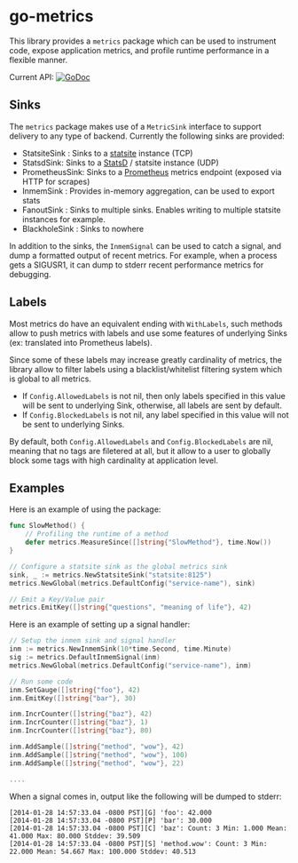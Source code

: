 go-metrics
==========

This library provides a `metrics` package which can be used to instrument code,
expose application metrics, and profile runtime performance in a flexible manner.

Current API: [![GoDoc](https://godoc.org/github.com/hashicorp/go-metrics?status.svg)](https://godoc.org/github.com/hashicorp/go-metrics)

Sinks
-----

The `metrics` package makes use of a `MetricSink` interface to support delivery
to any type of backend. Currently the following sinks are provided:

* StatsiteSink : Sinks to a [statsite](https://github.com/statsite/statsite/) instance (TCP)
* StatsdSink: Sinks to a [StatsD](hhttps://github.com/statsd/statsd/) / statsite instance (UDP)
* PrometheusSink: Sinks to a [Prometheus](http://prometheus.io/) metrics endpoint (exposed via HTTP for scrapes)
* InmemSink : Provides in-memory aggregation, can be used to export stats
* FanoutSink : Sinks to multiple sinks. Enables writing to multiple statsite instances for example.
* BlackholeSink : Sinks to nowhere

In addition to the sinks, the `InmemSignal` can be used to catch a signal,
and dump a formatted output of recent metrics. For example, when a process gets
a SIGUSR1, it can dump to stderr recent performance metrics for debugging.

Labels
------

Most metrics do have an equivalent ending with `WithLabels`, such methods
allow to push metrics with labels and use some features of underlying Sinks
(ex: translated into Prometheus labels).

Since some of these labels may increase greatly cardinality of metrics, the
library allow to filter labels using a blacklist/whitelist filtering system
which is global to all metrics.

* If `Config.AllowedLabels` is not nil, then only labels specified in this value will be sent to underlying Sink, otherwise, all labels are sent by default.
* If `Config.BlockedLabels` is not nil, any label specified in this value will not be sent to underlying Sinks.

By default, both `Config.AllowedLabels` and `Config.BlockedLabels` are nil, meaning that
no tags are filetered at all, but it allow to a user to globally block some tags with high
cardinality at application level.

Examples
--------

Here is an example of using the package:

```go
func SlowMethod() {
    // Profiling the runtime of a method
    defer metrics.MeasureSince([]string{"SlowMethod"}, time.Now())
}

// Configure a statsite sink as the global metrics sink
sink, _ := metrics.NewStatsiteSink("statsite:8125")
metrics.NewGlobal(metrics.DefaultConfig("service-name"), sink)

// Emit a Key/Value pair
metrics.EmitKey([]string{"questions", "meaning of life"}, 42)
```

Here is an example of setting up a signal handler:

```go
// Setup the inmem sink and signal handler
inm := metrics.NewInmemSink(10*time.Second, time.Minute)
sig := metrics.DefaultInmemSignal(inm)
metrics.NewGlobal(metrics.DefaultConfig("service-name"), inm)

// Run some code
inm.SetGauge([]string{"foo"}, 42)
inm.EmitKey([]string{"bar"}, 30)

inm.IncrCounter([]string{"baz"}, 42)
inm.IncrCounter([]string{"baz"}, 1)
inm.IncrCounter([]string{"baz"}, 80)

inm.AddSample([]string{"method", "wow"}, 42)
inm.AddSample([]string{"method", "wow"}, 100)
inm.AddSample([]string{"method", "wow"}, 22)

....
```

When a signal comes in, output like the following will be dumped to stderr:

    [2014-01-28 14:57:33.04 -0800 PST][G] 'foo': 42.000
    [2014-01-28 14:57:33.04 -0800 PST][P] 'bar': 30.000
    [2014-01-28 14:57:33.04 -0800 PST][C] 'baz': Count: 3 Min: 1.000 Mean: 41.000 Max: 80.000 Stddev: 39.509
    [2014-01-28 14:57:33.04 -0800 PST][S] 'method.wow': Count: 3 Min: 22.000 Mean: 54.667 Max: 100.000 Stddev: 40.513